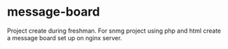 # message-board
Project create during freshman.
For snmg project using php and html create a message board set up on nginx server.
